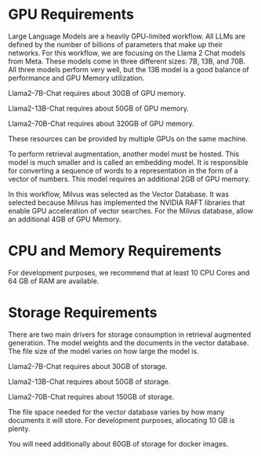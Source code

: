 # GPU Requirements
Large Language Models are a heavily GPU-limited workflow. All LLMs are defined by the number of billions of parameters that make up their networks. For this workflow, we are focusing on the Llama 2 Chat models from Meta. These models come in three different sizes: 7B, 13B, and 70B. All three models perform very well, but the 13B model is a good balance of performance and GPU Memory utilization.

Llama2-7B-Chat requires about 30GB of GPU memory.

Llama2-13B-Chat requires about 50GB of GPU memory.

Llama2-70B-Chat requires about 320GB of GPU memory.

These resources can be provided by multiple GPUs on the same machine.

To perform retrieval augmentation, another model must be hosted. This model is much smaller and is called an embedding model. It is responsible for converting a sequence of words to a representation in the form of a vector of numbers. This model requires an additional 2GB of GPU memory.

In this workflow, Milvus was selected as the Vector Database. It was selected because Milvus has implemented the NVIDIA RAFT libraries that enable GPU acceleration of vector searches. For the Milvus database, allow an additional 4GB of GPU Memory.

# CPU and Memory Requirements
For development purposes, we recommend that at least 10 CPU Cores and 64 GB of RAM are available.

# Storage Requirements
There are two main drivers for storage consumption in retrieval augmented generation. The model weights and the documents in the vector database. The file size of the model varies on how large the model is.

Llama2-7B-Chat requires about 30GB of storage.

Llama2-13B-Chat requires about 50GB of storage.

Llama2-70B-Chat requires about 150GB of storage.

The file space needed for the vector database varies by how many documents it will store. For development purposes, allocating 10 GB is plenty.

You will need additionally about 60GB of storage for docker images.
